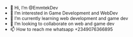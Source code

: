 - 👋 Hi, I’m @EmmtekDev
- 👀 I’m interested in Game Development and WebDev
- 🌱 I’m currently learning web development and game dev
- 💞️ I’m looking to collaborate on web and game dev
- 📫 How to reach me whatsapp +2349076366895

<!---
EmmtekDev/EmmtekDev is a ✨ special ✨ repository because its `README.md` (this file) appears on your GitHub profile.
You can click the Preview link to take a look at your changes.
--->
